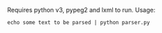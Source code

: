 Requires python v3, pypeg2 and lxml to run. Usage:

    echo some text to be parsed | python parser.py
